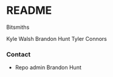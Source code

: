# README #

Bitsmiths

Kyle Walsh
Brandon Hunt
Tyler Connors


### Contact ###

* Repo admin Brandon Hunt